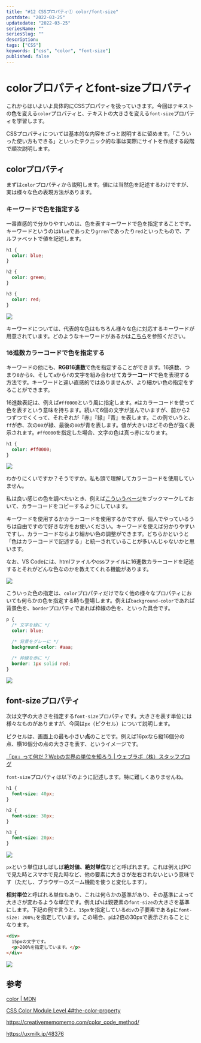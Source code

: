 ```yaml
---
title: "#12 CSSプロパティ① color/font-size"
postdate: "2022-03-25"
updatedate: "2022-03-25"
seriesName: ""
seriesSlug: ""
description: 
tags: ["CSS"]
keywords: ["css", "color", "font-size"]
published: false
---
```


# colorプロパティとfont-sizeプロパティ

これからはいよいよ具体的にCSSプロパティを扱っていきます。今回はテキストの色を変える`color`プロパティと、テキストの大きさを変える`font-size`プロパティを学習します。

<aside>

CSSプロパティについては基本的な内容をざっと説明するに留めます。「こういった使い方もできる」といったテクニック的な事は実際にサイトを作成する段階で順次説明します。

</aside>

## colorプロパティ

まずは`color`プロパティから説明します。値には当然色を記述するわけですが、実は様々な色の表現方法があります。

### キーワードで色を指定する

一番直感的で分かりやすいのは、色を表すキーワードで色を指定することです。キーワードというのは`blue`であったり`grren`であったり`red`といったもので、アルファベットで値を記述します。

```css
h1 {
  color: blue;
}

h2 {
  color: green;
}

h3 {
  color: red;
}
```

![](images/image01.png)

キーワードについては、代表的な色はもちろん様々な色に対応するキーワードが用意されています。どのようなキーワードがあるかは[こちら](https://developer.mozilla.org/ja/docs/Web/CSS/color_value#%E8%89%B2%E3%82%AD%E3%83%BC%E3%83%AF%E3%83%BC%E3%83%89)を参照ください。

### 16進数カラーコードで色を指定する

キーワードの他にも、**RGB16進数**で色を指定することができます。16進数、つまり`0`から`9`、そして`a`から`f`の文字を組み合わせて**カラーコード**で色を表現する方法です。キーワードと違い直感的ではありませんが、より細かい色の指定をすることができます。

16進数表記は、例えば`#ff0000`という風に指定します。`#`はカラーコードを使って色を表すという意味を持ちます。続いて6個の文字が並んでいますが、前から2つずつでくくって、それぞれが『赤』『緑』『青』を表します。この例でいうと、`ff`が赤、次の`00`が緑、最後の`00`が青を表します。値が大きいほどその色が強く表示されます。`#ff0000`を指定した場合、文字の色は真っ赤になります。

```css
h1 {
  color: #ff0000;
}
```

![](images/image02.png)

わかりにくいですか？そうですか。私も頭で理解してカラーコードを使用していません。

私は良い感じの色を調べたいとき、例えば[こういうページ](https://itsakura.com/html-color-codes)をブックマークしておいて、カラーコードをコピーするようにしています。

キーワードを使用するかカラーコードを使用するかですが、個人でやっているうちは自由ですので好きな方をお使いください。キーワードを使えば分かりやすいですし、カラーコードならより細かい色の調整ができます。どちらかというと「色はカラーコードで記述する」と統一されていることが多いんじゃないかと思います。

<aside>

なお、VS Codeには、htmlファイルやcssファイルに16進数カラーコードを記述するとそれがどんな色なのかを教えてくれる機能があります。

![](./images/image03.png)

</aside>

こういった色の指定は、`color`プロパティだけでなく他の様々なプロパティにおいても何らかの色を指定する時も登場します。例えば`background-color`であれば背景色を、`border`プロパティであれば枠線の色を、といった具合です。

```css
p {
  /* 文字を緑に */
  color: blue;

  /* 背景をグレーに */
  background-color: #aaa;

  /* 枠線を赤に */
  border: 1px solid red;
}
```

![](./images/image06.png)


## font-sizeプロパティ

次は文字の大きさを指定する`font-size`プロパティです。大きさを表す単位には様々なものがありますが、今回は`px`（ピクセル）について説明します。

ピクセルは、画面上の最も小さい**点**のことです。例えば16pxなら縦16個分の点、横16個分の点の大きさを表す、というイメージです。

[「px」って何だ？Webの世界の単位を知ろう | ウェブラボ（株）スタッフブログ](https://www.weblab.co.jp/blog/staff/design/8436.html)

`font-size`プロパティは以下のように記述します。特に難しくありませんね。

```css:title=style.css
h1 {
  font-size: 40px;
}

h2 {
  font-size: 30px;
}

h3 {
  font-size: 20px;
}
```

![](./images/image04.png)

`px`という単位はしばしば**絶対値、絶対単位**などと呼ばれます。これは例えばPCで見た時とスマホで見た時など、他の要素に大きさが左右されないという意味です（ただし、ブラウザーのズーム機能を使うと変化します）。

**相対単位**と呼ばれる単位もあり、これは何らかの基準があり、その基準によって大きさが変わるような単位です。例えば`%`は親要素の`font-size`の大きさを基準にします。下記の例で言うと、`15px`を指定している`div`の子要素である`p`に`font-size: 200%;`を指定しています。この場合、`p`は2倍の30pxで表示されることになります。

```html
<div>
  15pxの文字です。
  <p>200%を指定しています。</p>
</div>
```

![](./images/image04.png)

## 参考

[color | MDN](https://developer.mozilla.org/ja/docs/Web/CSS/color)

[](https://webukatu.com/wordpress/blog/15327/)

[CSS Color Module Level 4#the-color-property](https://drafts.csswg.org/css-color/#the-color-property)

https://creativememomemo.com/color_code_method/

https://uxmilk.jp/48376
